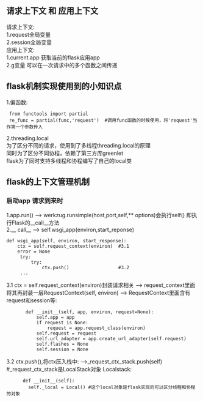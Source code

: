 ## 请求上下文 和 应用上下文
请求上下文:  
1.request全局变量    
2.session全局变量    
应用上下文:   
1.current.app 获取当前的flask应用app  
2.g变量 可以在一次请求中的多个函数之间传递  
## flask机制实现使用到的小知识点
1.偏函数:
```
 from functools import partial
 re_func = partial(func,'request')  #调用func函数的时候使用，将'request'当作第一个参数传入
```
2.threading.local  
为了区分不同的请求，使用到了多线程threading.local的原理  
同时为了区分不同协程，依赖了第三方库greenlet  
flask为了同时支持多线程和协程编写了自己的local类  

## flask的上下文管理机制
### 启动app 请求到来时
1.app.run() --> werkzug.runsimple(host,port,self,** options)会执行self() 
即执行Flask的__call__方法  
2.__ call__ --> self.wsgi_app(environ,start_reponse)  
```
def wsgi_app(self, environ, start_response):
    ctx = self.request_context(environ)  #3.1
    error = None
     try:
         try:
             ctx.push()                  #3.2
     ...
```
3.1 ctx = self.request_context(environ)封装请求相关
    --> request_context里面将其再封装一层RequestContext(self, environ)
    --> RequestContext里面含有request和session等:
 ```
        def __init__(self, app, environ, request=None):
            self.app = app
            if request is None:
                request = app.request_class(environ)
            self.request = request                                  
            self.url_adapter = app.create_url_adapter(self.request)
            self.flashes = None
            self.session = None
  ```
3.2 ctx.push(),将ctx压入栈中:
      -->_request_ctx_stack.push(self) #_request_ctx_stack是LocalStack对象
      Localstack:
```
      def __init__(self):
        self._local = Local() #这个local对象是flask实现的可以区分线程和协程的对象
```



